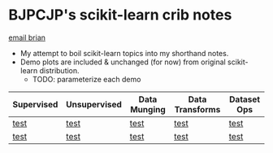 # BJPCJP's scikit-learn crib notes

[email brian](mailto:bjpcjp@gmail.com)

* My attempt to boil scikit-learn topics into my shorthand notes.
* Demo plots are included & unchanged (for now) from original scikit-learn distribution.
   * TODO: parameterize each demo

|Supervised|Unsupervised|Data Munging|Data Transforms|Dataset Ops|
|----------|------------|------------|---------------|-----------|
|[test]()  |[test]()    |[test]()    |[test]()       |[test]()   |
|[test]()  |[test]()    |[test]()    |[test]()       |[test]()   |